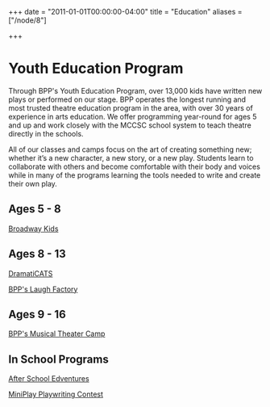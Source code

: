 +++
date = "2011-01-01T00:00:00-04:00"
title = "Education"
aliases = ["/node/8"]

+++

# Youth Education Program

Through BPP's Youth Education Program, over 13,000 kids have written new plays or performed on our stage. BPP operates the longest running and most trusted theatre education program in the area, with over 30 years of experience in arts education. We offer programming year-round for ages 5 and up and work closely with the MCCSC school system to teach theatre directly in the schools.

All of our classes and camps focus on the art of creating something new; whether it’s a new character, a new story, or a new play. Students learn to collaborate with others and become comfortable with their body and voices while in many of the programs learning the tools needed to write and create their own play.

## Ages 5 - 8

[Broadway Kids](broadway-kids)

## Ages 8 - 13

[DramatiCATS](dramaticats)

[BPP's Laugh Factory](laugh-factory)

## Ages 9 - 16

[BPP's Musical Theater Camp](musical-theater-camp)

## In School Programs

[After School Edventures](after-school-edventures)

[MiniPlay Playwriting Contest](miniplay-paywriting-contest)
